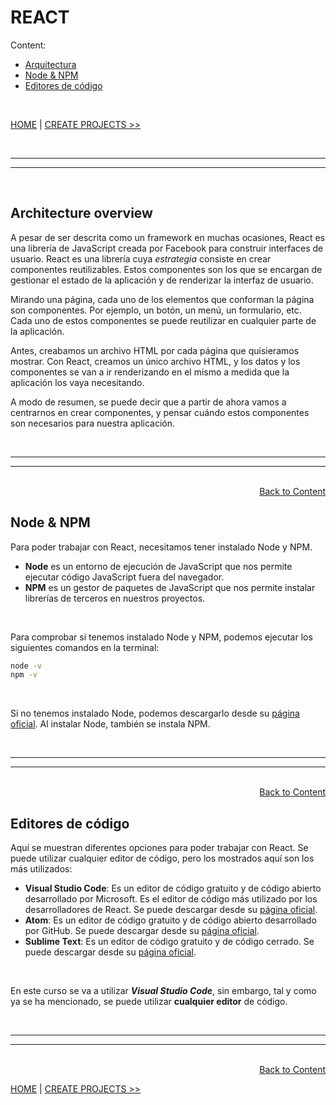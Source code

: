# REACT

<span id="index">Content:</span>

* [Arquitectura](#architecture-overview)
* [Node & NPM](#node-&-npm)
* [Editores de código](#editores-de-código)

<br/>

[HOME](../../../README.md#devcamp) | [CREATE PROJECTS >>](./01_create_projects.md#generar-un-proyecto-de-react)


<br/><hr/>
<hr/><br/>


## Architecture overview

A pesar de ser descrita como un framework en muchas ocasiones, React es una librería de JavaScript creada por Facebook para construir interfaces de usuario. React es una librería cuya *estrategia* consiste en crear componentes reutilizables. Estos componentes son los que se encargan de gestionar el estado de la aplicación y de renderizar la interfaz de usuario.

Mirando una página, cada uno de los elementos que conforman la página son componentes. Por ejemplo, un botón, un menú, un formulario, etc. Cada uno de estos componentes se puede reutilizar en cualquier parte de la aplicación.

Antes, creabamos un archivo HTML por cada página que quisieramos mostrar. Con React, creamos un único archivo HTML, y los datos y los componentes se van a ir renderizando en el mismo a medida que la aplicación los vaya necesitando.

A modo de resumen, se puede decir que a partir de ahora vamos a centrarnos en crear componentes, y pensar cuándo estos componentes son necesarios para nuestra aplicación.


<br/><hr/>
<hr/><br/>


<div align="right">
    <a href="#index">Back to Content</a>
</div>


## Node & NPM

Para poder trabajar con React, necesitamos tener instalado Node y NPM.

* **Node** es un entorno de ejecución de JavaScript que nos permite ejecutar código JavaScript fuera del navegador.
* **NPM** es un gestor de paquetes de JavaScript que nos permite instalar librerías de terceros en nuestros proyectos.

<br/>

Para comprobar si tenemos instalado Node y NPM, podemos ejecutar los siguientes comandos en la terminal:

```bash
node -v
npm -v
```

<br/>

Si no tenemos instalado Node, podemos descargarlo desde su [página oficial](https://nodejs.org/es/). Al instalar Node, también se instala NPM.


<br/><hr/>
<hr/><br/>


<div align="right">
    <a href="#index">Back to Content</a>
</div>


## Editores de código

Aquí se muestran diferentes opciones para poder trabajar con React. Se puede utilizar cualquier editor de código, pero los mostrados aquí son los más utilizados:

* **Visual Studio Code**: Es un editor de código gratuito y de código abierto desarrollado por Microsoft. Es el editor de código más utilizado por los desarrolladores de React. Se puede descargar desde su [página oficial](https://code.visualstudio.com/).
* **Atom**: Es un editor de código gratuito y de código abierto desarrollado por GitHub. Se puede descargar desde su [página oficial](https://atom.io/).
* **Sublime Text**: Es un editor de código gratuito y de código cerrado. Se puede descargar desde su [página oficial](https://www.sublimetext.com/).

<br/>

En este curso se va a utilizar ***Visual Studio Code***, sin embargo, tal y como ya se ha mencionado, se puede utilizar **cualquier editor** de código.


<br/><hr/>
<hr/><br/>


<div align="right">
    <a href="#index">Back to Content</a>
</div>


[HOME](../../../README.md#devcamp) | [CREATE PROJECTS >>](./01_create_projects.md#generar-un-proyecto-de-react)